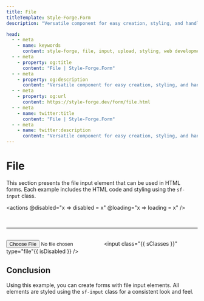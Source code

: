 ```yaml
---
title: File
titleTemplate: Style-Forge.Form
description: "Versatile component for easy creation, styling, and handling of file inputs in web apps."

head:
  - - meta
    - name: keywords
      content: style-forge, file, input, upload, styling, web development, frontend, file elements, file styles, responsive
  - - meta
    - property: og:title
      content: "File | Style-Forge.Form"
  - - meta
    - property: og:description
      content: "Versatile component for easy creation, styling, and handling of file inputs in web apps."
  - - meta
    - property: og:url
      content: https://style-forge.dev/form/file.html
  - - meta
    - name: twitter:title
      content: "File | Style-Forge.Form"
  - - meta
    - name: twitter:description
      content: "Versatile component for easy creation, styling, and handling of file inputs in web apps."
---
```


# File

This section presents the file input element that can be used in HTML forms. Each example includes the HTML code and styling using the `sf-input` class.

<actions @disabled="x => disabled = x" @loading="x => loading = x" />

<br />

---
<br />

<input :class="sClasses" type="file" :disabled="disabled" />

<highlight lang="html">
&lt;input class="{{ sClasses }}" type="file"{{ isDisabled }} /&gt;
</highlight>

## Conclusion

Using this example, you can create forms with file input elements. All elements are styled using the `sf-input` class for a consistent look and feel.

<script setup>
import { ref, computed } from 'vue';

import 'style-forge.form/src/var.css';
import 'style-forge.form/src/base.css';
import 'style-forge.form/src/global.css';
import 'style-forge.form/src/pseudo-classes.css';

import 'style-forge.form/src/loading.css';
import 'style-forge.form/src/checkbox-radio.css';

import 'style-forge.form/src/button.css';
import 'style-forge.form/src/file.css';

const loading = ref(false);
const disabled = ref(false);

const isLoading = computed(() => loading.value ? 'sf-loading' : null);
const isDisabled = computed(() => disabled.value ? ' disabled' : null);

const sClasses = computed(() => {
  return ['sf-input', isLoading.value].filter(x => x).join(' ')
});
</script>
